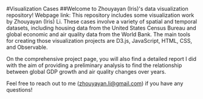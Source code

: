 #Visualization Cases
##Welcome to Zhouyayan (Iris)'s data visualization repository!
Webpage link:
This repository includes some visualization work by Zhouyayan (Iris) Li. These cases involve a variety of spatial and temporal datasets, including housing data from the United States Census Bureau and global economic and air quality data from the World Bank. The main tools for creating those visualization projects are D3.js, JavaScript, HTML, CSS, and Observable.

On the comprehensive project page, you will also find a detailed report I did with the aim of providing a preliminary analysis to find the relationship between global GDP growth and air quality changes over years.

Feel free to reach out to me (zhouyayan.li@gmail.com) if you have any questions!
